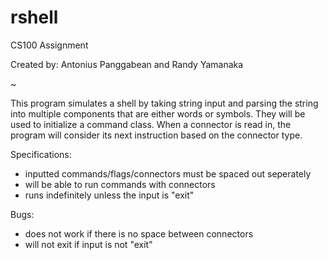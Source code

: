 # rshell
CS100 Assignment 

Created by:
Antonius Panggabean and
Randy Yamanaka

~

This program simulates a shell by taking string input and 
parsing the string into multiple components that are either words
or symbols. They will be used to initialize a command
class. When a connector is read in, the program will consider 
its next instruction based on the connector type.



Specifications:
- inputted commands/flags/connectors must be spaced out seperately
- will be able to run commands with connectors
- runs indefinitely unless the input is "exit"

Bugs:
- does not work if there is no space between connectors
- will not exit if input is not "exit"